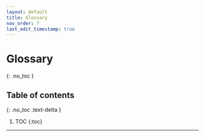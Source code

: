 ```yaml
---
layout: default
title: Glossary
nav_order: 7
last_edit_timestamp: true
---
```


# Glossary
{: .no_toc }

## Table of contents
{: .no_toc .text-delta }

1. TOC
{:toc}

---
